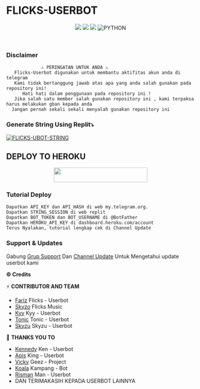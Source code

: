 #         FLICKS-USERBOT​    

<p align="center">
    <a href="https://github.com/fjgaming212/Flicks-Userbot/commits/Flicks-Userbot"><img src="https://img.shields.io/github/last-commit/fjgaming212/Flicks-Userbot?color=ff0000&logo=github&logoColor=ffffff&style=for-the-badge" /></a>
    <a href="https://github.com/fjgaming212/Flicks-Userbot"> <img src="https://img.shields.io/github/repo-size/fjgaming212/Flicks-Userbot?logo=github&style=for-the-badge" /></a>
    <a href="https://pypi.org/project/Telethon/"><img src="https://img.shields.io/pypi/v/telethon?color=important&label=telethon&logo=python&logoColor=brightgreen&style=for-the-badge" /></a>
    <img alt="PYTHON" src="https://img.shields.io/badge/PYTHON-v3.9.6-purple?style=for-the-badge&logo=appveyor"/>
    </p>
    


<p align="center">&nbsp;</p>

### Disclaimer 
```
             ⚠️ PERINGATAN UNTUK ANDA ⚠️ ️
   Flicks-Userbot digunakan untuk membantu aktifitas akun anda di telegram
   Kami tidak bertanggung jawab atas apa yang anda salah gunakan pada repository ini!
      Hati hati dalam penggunaan pada repository ini !
   Jika salah satu member salah gunakan repository ini , kami terpaksa harus melakukan gban kepada anda 
  Jangan pernah sekali sekali menyalah gunakan repository ini
```


### Generate String Using Replit⤵️

[![FLICKS-UBOT-STRING](https://replit.com/badge/github/@fjgaming212/Flicks-Userbot)](https://replit.com/@fjgaming212/StringSession#main.py)


## DEPLOY TO HEROKU 
<p align="center"><a href="https://heroku.com/deploy?template=https://github.com/fjgaming212/Flicks-Userbot/tree/Flicks-Userbot"> <img src="https://img.shields.io/badge/Deploy%20To%20Heroku-purple?style=flat&logo=heroku" width="250" height="38.60" /></a></p>

### Tutorial Deploy
```
Dapatkan API_KEY dan API_HASH di web my.telegram.org.
Dapatkan STRING_SESSION di web replit
Dapatkan BOT_TOKEN dan BOT_USERNAME di @BotFather
Dapatkan HEROKU_API_KEY di dashboard.heroku.com/account
Terus Nyalakan, tutorial lengkap cek di Channel Update
```


### Support & Updates 
Gabung [Grup Support](https://t.me/FlicksSupport) Dan [Channel Update](https://t.me/GenXProject_Info) Untuk Mengetahui update userbot kami


  <b>© Credits</b></summary>


⚡ **CONTRIBUTOR AND TEAM**
*   [Fariz](https://github.com/fjgaming212/Flicks-Userbot)    Flicks - Userbot
*   [Skyzo](https://github.com/ridho17-ind/XBot-Music)     Flicks Music
*   [Kyy](http://github.com/muhammadrizky16/Kyy-Userbot)    Kyy - Userbot
*   [Tonic](http://github.com/Tonic990/Tonic-User)    Tonic - Userbot
*   [Skyzu](https://github.com/Skyzu/Skyzu-Userbot)     Skyzu - Userbot

🔰 **THANKS YOU TO**
*   [Kennedy](https://github.com/KennedyProject/KEN-UBOT)    Ken - Userbot
*   [Apis](https://github.com/apisuserbot/King-Userbot)     King - Userbot
*   [Vicky](https://github.com/Vckyou/Geez-Project)    Geez - Project 
*   [Koala](https://github.com/ManusiaRakitan/Kampang-Bot)    Kampang - Bot
*   [Risman](https://github.com/mrismanaziz/Man-Userbot)   Man - Userbot
*   DAN TERIMAKASIH KEPADA USERBOT LAINNYA
